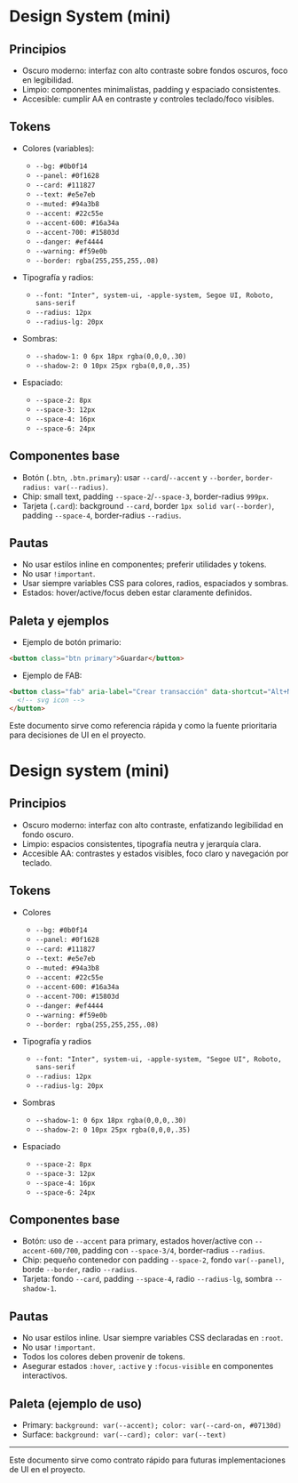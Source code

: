 # Design System (mini)

## Principios

- Oscuro moderno: interfaz con alto contraste sobre fondos oscuros, foco en legibilidad.
- Limpio: componentes minimalistas, padding y espaciado consistentes.
- Accesible: cumplir AA en contraste y controles teclado/foco visibles.

## Tokens

- Colores (variables):
  - `--bg: #0b0f14`
  - `--panel: #0f1628`
  - `--card: #111827`
  - `--text: #e5e7eb`
  - `--muted: #94a3b8`
  - `--accent: #22c55e`
  - `--accent-600: #16a34a`
  - `--accent-700: #15803d`
  - `--danger: #ef4444`
  - `--warning: #f59e0b`
  - `--border: rgba(255,255,255,.08)`

- Tipografía y radios:
  - `--font: "Inter", system-ui, -apple-system, Segoe UI, Roboto, sans-serif`
  - `--radius: 12px`
  - `--radius-lg: 20px`

- Sombras:
  - `--shadow-1: 0 6px 18px rgba(0,0,0,.30)`
  - `--shadow-2: 0 10px 25px rgba(0,0,0,.35)`

- Espaciado:
  - `--space-2: 8px`
  - `--space-3: 12px`
  - `--space-4: 16px`
  - `--space-6: 24px`

## Componentes base

- Botón (`.btn`, `.btn.primary`): usar `--card`/`--accent` y `--border`, `border-radius: var(--radius)`.
- Chip: small text, padding `--space-2`/`--space-3`, border-radius `999px`.
- Tarjeta (`.card`): background `--card`, border `1px solid var(--border)`, padding `--space-4`, border-radius `--radius`.

## Pautas

- No usar estilos inline en componentes; preferir utilidades y tokens.
- No usar `!important`.
- Usar siempre variables CSS para colores, radios, espaciados y sombras.
- Estados: hover/active/focus deben estar claramente definidos.

## Paleta y ejemplos

- Ejemplo de botón primario:

```html
<button class="btn primary">Guardar</button>
```

- Ejemplo de FAB:

```html
<button class="fab" aria-label="Crear transacción" data-shortcut="Alt+N">
  <!-- svg icon -->
</button>
```

Este documento sirve como referencia rápida y como la fuente prioritaria para decisiones de UI en el proyecto.
# Design system (mini)

## Principios
- Oscuro moderno: interfaz con alto contraste, enfatizando legibilidad en fondo oscuro.
- Limpio: espacios consistentes, tipografía neutra y jerarquía clara.
- Accesible AA: contrastes y estados visibles, foco claro y navegación por teclado.

## Tokens

- Colores
  - `--bg: #0b0f14`
  - `--panel: #0f1628`
  - `--card: #111827`
  - `--text: #e5e7eb`
  - `--muted: #94a3b8`
  - `--accent: #22c55e`
  - `--accent-600: #16a34a`
  - `--accent-700: #15803d`
  - `--danger: #ef4444`
  - `--warning: #f59e0b`
  - `--border: rgba(255,255,255,.08)`

- Tipografía y radios
  - `--font: "Inter", system-ui, -apple-system, "Segoe UI", Roboto, sans-serif`
  - `--radius: 12px`
  - `--radius-lg: 20px`

- Sombras
  - `--shadow-1: 0 6px 18px rgba(0,0,0,.30)`
  - `--shadow-2: 0 10px 25px rgba(0,0,0,.35)`

- Espaciado
  - `--space-2: 8px`
  - `--space-3: 12px`
  - `--space-4: 16px`
  - `--space-6: 24px`

## Componentes base

- Botón: uso de `--accent` para primary, estados hover/active con `--accent-600/700`, padding con `--space-3/4`, border-radius `--radius`.
- Chip: pequeño contenedor con padding `--space-2`, fondo `var(--panel)`, borde `--border`, radio `--radius`.
- Tarjeta: fondo `--card`, padding `--space-4`, radio `--radius-lg`, sombra `--shadow-1`.

## Pautas
- No usar estilos inline. Usar siempre variables CSS declaradas en `:root`.
- No usar `!important`.
- Todos los colores deben provenir de tokens.
- Asegurar estados `:hover`, `:active` y `:focus-visible` en componentes interactivos.

## Paleta (ejemplo de uso)
- Primary: `background: var(--accent); color: var(--card-on, #07130d)`
- Surface: `background: var(--card); color: var(--text)`

---

Este documento sirve como contrato rápido para futuras implementaciones de UI en el proyecto.